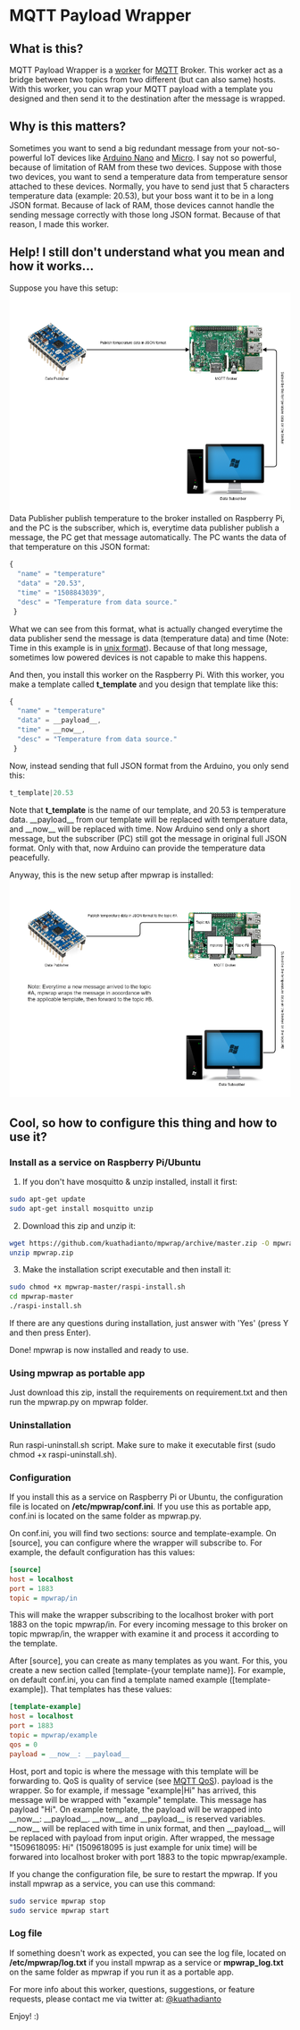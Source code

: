 # MQTT Payload Wrapper
## What is this?
MQTT Payload Wrapper is a [worker](https://en.wikipedia.org/wiki/Thread_pool) for [MQTT](https://en.wikipedia.org/wiki/MQTT) Broker.
This worker act as a bridge between two topics from two different (but can also same) hosts. With this worker, you can wrap your MQTT
payload with a template you designed and then send it to the destination after the message is wrapped.

## Why is this matters?
Sometimes you want to send a big redundant message from your not-so-powerful IoT devices like [Arduino Nano](https://store.arduino.cc/arduino-nano) 
and [Micro](https://store.arduino.cc/arduino-micro). I say not so powerful, because of limitation of RAM from these two devices.
Suppose with those two devices, you want to send a temperature data from temperature sensor attached to these devices. 
Normally, you have to send just that 5 characters temperature data (example: 20.53), but your boss want it to be in a long JSON format.
Because of lack of RAM, those devices cannot handle the sending message correctly with those long JSON format. Because of that reason, I made
this worker.

## Help! I still don't understand what you mean and how it works...
Suppose you have this setup:
![Setup #1](https://github.com/kuathadianto/mpwrap/raw/master/readmeimg/a.png)
Data Publisher publish temperature to the broker installed on Raspberry Pi, and the PC is the subscriber, which is, everytime data
publisher publish a message, the PC get that message automatically. The PC wants the data of that temperature on this JSON format:
```javascript
{
  "name" = "temperature"
  "data" = "20.53",
  "time" = "1508843039",
  "desc" = "Temperature from data source."
 }
```
What we can see from this format, what is actually changed everytime the data publisher send the message is data (temperature data) and
time (Note: Time in this example is in [unix format](https://en.wikipedia.org/wiki/Unix_time)). Because of that long message, sometimes 
low powered devices is not capable to make this happens.

And then, you install this worker on the Raspberry Pi. With this worker, you make a template called **t_template** and you design that template like this:
```javascript
{
  "name" = "temperature"
  "data" = __payload__,
  "time" = __now__,
  "desc" = "Temperature from data source."
 }
```
Now, instead sending that full JSON format from the Arduino, you only send this:
```javascript
t_template|20.53
```
Note that **t_template** is the name of our template, and 20.53 is temperature data. \_\_payload\_\_ from our template will be replaced 
with temperature data, and \_\_now\_\_ will be replaced with time. Now Arduino send only a short message, but the subscriber (PC) still 
got the message in original full JSON format. Only with that, now Arduino can provide the temperature data peacefully.

Anyway, this is the new setup after mpwrap is installed:
![Setup #2](https://github.com/kuathadianto/mpwrap/raw/master/readmeimg/b.png)

## Cool, so how to configure this thing and how to use it?
### Install as a service on Raspberry Pi/Ubuntu

1. If you don't have mosquitto & unzip installed, install it first:
```bash
sudo apt-get update
sudo apt-get install mosquitto unzip
```
2. Download this zip and unzip it:
```bash
wget https://github.com/kuathadianto/mpwrap/archive/master.zip -O mpwrap.zip
unzip mpwrap.zip
```

3. Make the installation script executable and then install it:
```bash
sudo chmod +x mpwrap-master/raspi-install.sh
cd mpwrap-master
./raspi-install.sh
```
If there are any questions during installation, just answer with 'Yes'
(press Y and then press Enter).

Done! mpwrap is now installed and ready to use.

### Using mpwrap as portable app
Just download this zip, install the requirements on requirement.txt and then run the mpwrap.py on mpwrap folder.

### Uninstallation
Run raspi-uninstall.sh script. Make sure to make it executable first (sudo chmod +x raspi-uninstall.sh).

### Configuration
If you install this as a service on Raspberry Pi or Ubuntu, the configuration file is located on __/etc/mpwrap/conf.ini__.
If you use this as portable app, conf.ini is located on the same folder as mpwrap.py.

On conf.ini, you will find two sections: source and template-example.
On [source], you can configure where the wrapper will subscribe to. For example, the default configuration has this values:
```ini
[source]
host = localhost
port = 1883
topic = mpwrap/in
```
This will make the wrapper subscribing to the localhost broker with port 1883 on the topic mpwrap/in. For every incoming
message to this broker on topic mpwrap/in, the wrapper with examine it and process it according to the template.

After [source], you can create as many templates as you want. For this, you create a new section called [template-{your template name}].
For example, on default conf.ini, you can find a template named example ([template-example]). That templates has these values:
```ini
[template-example]
host = localhost
port = 1883
topic = mpwrap/example
qos = 0
payload = __now__: __payload__
```

Host, port and topic is where the message with this template will be forwarding to. QoS is quality of service (see [MQTT QoS](https://www.hivemq.com/blog/mqtt-essentials-part-6-mqtt-quality-of-service-levels)).
payload is the wrapper. So for example, if message "example|Hi" has arrived, this message will be wrapped with "example" template.
This message has payload "Hi". On example template, the payload will be wrapped into \_\_now\_\_: \_\_payload\_\_. \_\_now\_\_ and \_\_payload\_\_
is reserved variables. \_\_now\_\_ will be replaced with time in unix format, and then \_\_payload\_\_ will be replaced with payload
from input origin. After wrapped, the message "1509618095: Hi" (1509618095 is just example for unix time) will be forwared
into localhost broker with port 1883 to the topic mpwrap/example.

If you change the configuration file, be sure to restart the mpwrap. If you install mpwrap as a service, you can use this command:
```bash
sudo service mpwrap stop
sudo service mpwrap start
```

### Log file
If something doesn't work as expected, you can see the log file, located on __/etc/mpwrap/log.txt__ if you install mpwrap
as a service or __mpwrap_log.txt__ on the same folder as mpwrap if you run it as a portable app.

For more info about this worker, questions, suggestions, or feature requests, please contact me via twitter at:
[@kuathadianto](https://twitter.com/kuathadianto)

Enjoy! :)
